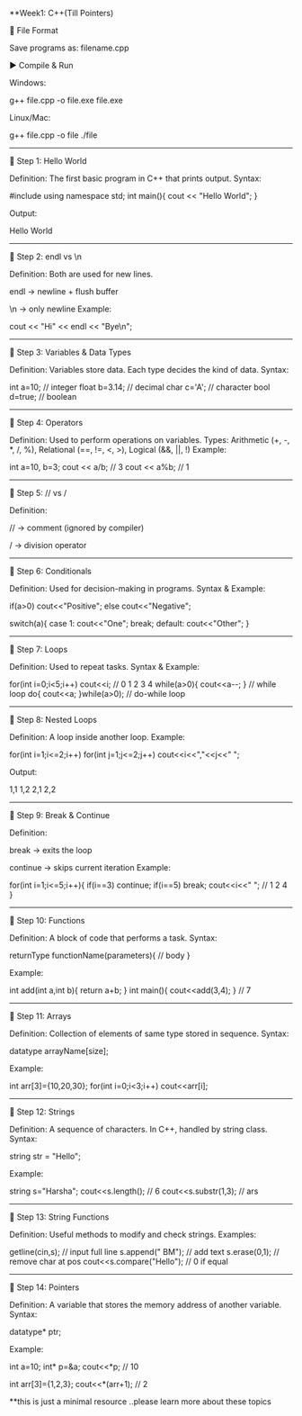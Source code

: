   **Week1: C++(Till Pointers)

📂 File Format

Save programs as: filename.cpp


▶️ Compile & Run

Windows:

g++ file.cpp -o file.exe
file.exe

Linux/Mac:

g++ file.cpp -o file
./file



---

🔹 Step 1: Hello World

Definition: The first basic program in C++ that prints output.
Syntax:

#include <iostream>
using namespace std;
int main(){
    cout << "Hello World";
}

Output:

Hello World


---

🔹 Step 2: endl vs \n

Definition: Both are used for new lines.

endl → newline + flush buffer

\n → only newline
Example:


cout << "Hi" << endl << "Bye\n";


---

🔹 Step 3: Variables & Data Types

Definition: Variables store data. Each type decides the kind of data.
Syntax:

int a=10;    // integer
float b=3.14; // decimal
char c='A';   // character
bool d=true;  // boolean


---

🔹 Step 4: Operators

Definition: Used to perform operations on variables.
Types: Arithmetic (+, -, *, /, %), Relational (==, !=, <, >), Logical (&&, ||, !)
Example:

int a=10, b=3;
cout << a/b;   // 3
cout << a%b;   // 1


---

🔹 Step 5: // vs /

Definition:

// → comment (ignored by compiler)

/ → division operator



---

🔹 Step 6: Conditionals

Definition: Used for decision-making in programs.
Syntax & Example:

if(a>0) cout<<"Positive";
else cout<<"Negative";

switch(a){
  case 1: cout<<"One"; break;
  default: cout<<"Other";
}


---

🔹 Step 7: Loops

Definition: Used to repeat tasks.
Syntax & Example:

for(int i=0;i<5;i++) cout<<i;    // 0 1 2 3 4
while(a>0){ cout<<a--; }         // while loop
do{ cout<<a; }while(a>0);        // do-while loop


---

🔹 Step 8: Nested Loops

Definition: A loop inside another loop.
Example:

for(int i=1;i<=2;i++)
  for(int j=1;j<=2;j++)
    cout<<i<<","<<j<<" ";

Output:

1,1 1,2 2,1 2,2


---

🔹 Step 9: Break & Continue

Definition:

break → exits the loop

continue → skips current iteration
Example:


for(int i=1;i<=5;i++){
  if(i==3) continue;
  if(i==5) break;
  cout<<i<<" "; // 1 2 4
}


---

🔹 Step 10: Functions

Definition: A block of code that performs a task.
Syntax:

returnType functionName(parameters){
   // body
}

Example:

int add(int a,int b){ return a+b; }
int main(){ cout<<add(3,4); } // 7


---

🔹 Step 11: Arrays

Definition: Collection of elements of same type stored in sequence.
Syntax:

datatype arrayName[size];

Example:

int arr[3]={10,20,30};
for(int i=0;i<3;i++) cout<<arr[i];


---

🔹 Step 12: Strings

Definition: A sequence of characters. In C++, handled by string class.
Syntax:

string str = "Hello";

Example:

string s="Harsha";
cout<<s.length();    // 6
cout<<s.substr(1,3); // ars


---

🔹 Step 13: String Functions

Definition: Useful methods to modify and check strings.
Examples:

getline(cin,s);             // input full line
s.append(" BM");            // add text
s.erase(0,1);               // remove char at pos
cout<<s.compare("Hello");   // 0 if equal


---

🔹 Step 14: Pointers

Definition: A variable that stores the memory address of another variable.
Syntax:

datatype* ptr;

Example:

int a=10;
int* p=&a;
cout<<*p;   // 10

int arr[3]={1,2,3};
cout<<*(arr+1); // 2




**this is just a minimal resource ..please learn more about these topics 
